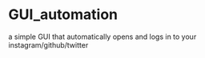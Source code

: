 # GUI_automation
a simple GUI that automatically opens and logs in to your instagram/github/twitter
